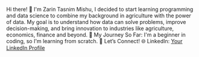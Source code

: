 Hi there! 👋 I'm Zarin Tasnim Mishu, 
I decided to start learning programming and data science to combine my background in agriculture with the power of data. My goal is to understand how data can solve problems, improve decision-making, and bring innovation to industries like agriculture, economics, finance and beyond.
🌱 My Journey So Far: I'm a beginner in coding, so I'm learning from scratch. 
🔗 Let’s Connect!
🌐 LinkedIn: [Your LinkedIn Profile](https://www.linkedin.com/in/zarin-tasnim-60282b287/)
